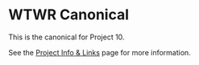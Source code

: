 # WTWR Canonical

This is the canonical for Project 10.

See the [Project Info & Links](https://www.notion.so/Projects-Info-and-Links-baee1e1958744b13b8f69c81b2272319) page for more information.
